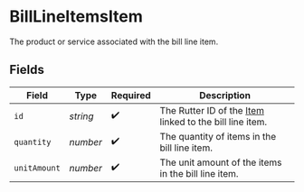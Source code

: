 # BillLineItemsItem

The product or service associated with the bill line item.


## Fields

| Field                                                                          | Type                                                                           | Required                                                                       | Description                                                                    |
| ------------------------------------------------------------------------------ | ------------------------------------------------------------------------------ | ------------------------------------------------------------------------------ | ------------------------------------------------------------------------------ |
| `id`                                                                           | *string*                                                                       | :heavy_check_mark:                                                             | The Rutter ID of the [Item](/rest/version/items) linked to the bill line item. |
| `quantity`                                                                     | *number*                                                                       | :heavy_check_mark:                                                             | The quantity of items in the bill line item.                                   |
| `unitAmount`                                                                   | *number*                                                                       | :heavy_check_mark:                                                             | The unit amount of the items in the bill line item.                            |